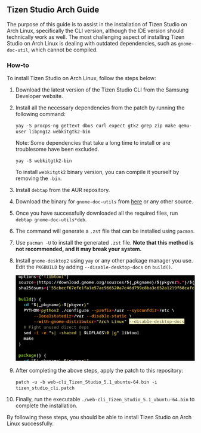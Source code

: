 ## Tizen Studio Arch Guide

The purpose of this guide is to assist in the installation of Tizen Studio on Arch Linux, specifically the CLI version, although the IDE version should technically work as well. The most challenging aspect of installing Tizen Studio on Arch Linux is dealing with outdated dependencies, such as `gnome-doc-util`, which cannot be compiled.

### How-to
To install Tizen Studio on Arch Linux, follow the steps below:

1. Download the latest version of the Tizen Studio CLI from the Samsung Developer website.
2. Install all the necessary dependencies from the patch by running the following command:

   ```
   yay -S procps-ng gettext dbus curl expect gtk2 grep zip make qemu-user libpng12 webkitgtk2-bin
   ```
   Note: Some dependencies that take a long time to install or are troublesome have been excluded.

   ```
   yay -S webkitgtk2-bin
   ```
   To install `webkitgtk2` binary version, you can compile it yourself by removing the `-bin`.
   
3. Install `debtap` from the AUR repository. 
4. Download the binary for `gnome-doc-utils` from [here](https://packages.ubuntu.com/bionic/gnome-doc-utils) or any other source.
5. Once you have successfully downloaded all the required files, run `debtap gnome-doc-utils*deb`.
6. The command will generate a `.zst` file that can be installed using `pacman`. 
7. Use `pacman -U` to install the generated `.zst` file. **Note that this method is not recommended, and it may break your system.**
8. Install `gnome-desktop2` using `yay` or any other package manager you use. Edit the `PKGBUILD` by adding `--disable-desktop-docs` on `build()`.

   ![](./readme/gnome_desktop2.png)

9. After completing the above steps, apply the patch to this repository:

   ```
   patch -u -b web-cli_Tizen_Studio_5.1_ubuntu-64.bin -i tizen_studio_cli.patch
   ```

10. Finally, run the executable `./web-cli_Tizen_Studio_5.1_ubuntu-64.bin` to complete the installation.

By following these steps, you should be able to install Tizen Studio on Arch Linux successfully.

